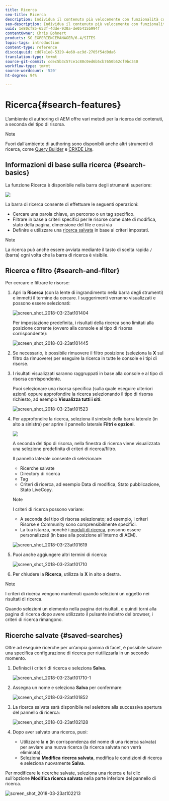 ```yaml
---
title: Ricerca
seo-title: Ricerca
description: Individua il contenuto più velocemente con funzionalità complete di ricerca
seo-description: Individua il contenuto più velocemente con funzionalità complete di ricerca
uuid: 1e80cf85-653f-4dde-930a-de05415b994f
contentOwner: Chris Bohnert
products: SG_EXPERIENCEMANAGER/6.4/SITES
topic-tags: introduction
content-type: reference
discoiquuid: cd87e1e8-5329-4e60-ac9d-2705f54d0da6
translation-type: tm+mt
source-git-commit: cdec5b3c57ce1c80c0ed6b5cb7650b52cf9bc340
workflow-type: tm+mt
source-wordcount: '520'
ht-degree: 94%

---
```



# Ricerca{#search-features}

L’ambiente di authoring di AEM offre vari metodi per la ricerca dei contenuti, a seconda del tipo di risorsa.

>[!NOTE]
>
>Fuori dall’ambiente di authoring sono disponibili anche altri strumenti di ricerca, come [Query Builder](/help/sites-developing/querybuilder-api.md) e [CRXDE Lite](/help/sites-developing/developing-with-crxde-lite.md).

## Informazioni di base sulla ricerca {#search-basics}

La funzione Ricerca è disponibile nella barra degli strumenti superiore:

![](do-not-localize/chlimage_1-17.png)

La barra di ricerca consente di effettuare le seguenti operazioni:

* Cercare una parola chiave, un percorso o un tag specifico.
* Filtrare in base a criteri specifici per le risorse come date di modifica, stato della pagina, dimensione del file e così via
* Definire e utilizzare una [ricerca salvata](#saved-searches) in base ai criteri impostati.

>[!NOTE]
>
>La ricerca può anche essere avviata mediante il tasto di scelta rapida `/` (barra) ogni volta che la barra di ricerca è visibile.

## Ricerca e filtro {#search-and-filter}

Per cercare e filtrare le risorse:

1. Apri la **Ricerca** (con la lente di ingrandimento nella barra degli strumenti) e immetti il termine da cercare. I suggerimenti verranno visualizzati e possono essere selezionati:

   ![screen_shot_2018-03-23at101404](assets/screen_shot_2018-03-23at101404.png)

   Per impostazione predefinita, i risultati della ricerca sono limitati alla posizione corrente (ovvero alla console e al tipo di risorsa corrispondente):

   ![screen_shot_2018-03-23at101445](assets/screen_shot_2018-03-23at101445.png)

1. Se necessario, è possibile rimuovere il filtro posizione (seleziona la **X** sul filtro da rimuovere) per eseguire la ricerca in tutte le console e i tipi di risorse.
1. I risultati visualizzati saranno raggruppati in base alla console e al tipo di risorsa corrispondente.

   Puoi selezionare una risorsa specifica (sulla quale eseguire ulteriori azioni) oppure approfondire la ricerca selezionando il tipo di risorsa richiesto, ad esempio **Visualizza tutti i siti**:

   ![screen_shot_2018-03-23at101523](assets/screen_shot_2018-03-23at101523.png)

1. Per approfondire la ricerca, seleziona il simbolo della barra laterale (in alto a sinistra) per aprire il pannello laterale **Filtri e opzioni**.

   ![](do-not-localize/screen_shot_2018-03-23at101542.png)

   A seconda del tipo di risorsa, nella finestra di ricerca viene visualizzata una selezione predefinita di criteri di ricerca/filtro.

   Il pannello laterale consente di selezionare:

   * Ricerche salvate
   * Directory di ricerca
   * Tag
   * Criteri di ricerca, ad esempio Data di modifica, Stato pubblicazione, Stato LiveCopy.

   >[!NOTE]
   >
   >I criteri di ricerca possono variare:
   >
   >* A seconda del tipo di risorsa selezionato; ad esempio, i criteri Risorse e Community sono comprensibilmente specifici.
   >* La tua istanza, nonché i [moduli di ricerca](/help/sites-administering/search-forms.md), possono essere personalizzati (in base alla posizione all’interno di AEM).


   ![screen_shot_2018-03-23at101619](assets/screen_shot_2018-03-23at101619.png)

1. Puoi anche aggiungere altri termini di ricerca:

   ![screen_shot_2018-03-23at101710](assets/screen_shot_2018-03-23at101710.png)

1. Per chiudere la **Ricerca**, utilizza la **X** in alto a destra.

>[!NOTE]
>
>I criteri di ricerca vengono mantenuti quando selezioni un oggetto nei risultati di ricerca.
>
>Quando selezioni un elemento nella pagina dei risultati, e quindi torni alla pagina di ricerca dopo avere utilizzato il pulsante indietro del browser, i criteri di ricerca rimangono.

## Ricerche salvate {#saved-searches}

Oltre ad eseguire ricerche per un’ampia gamma di facet, è possibile salvare una specifica configurazione di ricerca per riutilizzarla in un secondo momento.

1. Definisci i criteri di ricerca e seleziona **Salva**.

   ![screen_shot_2018-03-23at101710-1](assets/screen_shot_2018-03-23at101710-1.png)

1. Assegna un nome e seleziona **Salva** per confermare:

   ![screen_shot_2018-03-23at101852](assets/screen_shot_2018-03-23at101852.png)

1. La ricerca salvata sarà disponibile nel selettore alla successiva apertura del pannello di ricerca:

   ![screen_shot_2018-03-23at102128](assets/screen_shot_2018-03-23at102128.png)

1. Dopo aver salvato una ricerca, puoi:

   * Utilizzare la **x** (in corrispondenza del nome di una ricerca salvata) per avviare una nuova ricerca (la ricerca salvata non verrà eliminata).
   * Seleziona **Modifica ricerca salvata**, modifica le condizioni di ricerca e seleziona nuovamente **Salva**.

Per modificare le ricerche salvate, seleziona una ricerca e fai clic sull’opzione **Modifica ricerca salvata** nella parte inferiore del pannello di ricerca.

![screen_shot_2018-03-23at102213](assets/screen_shot_2018-03-23at102213.png)

